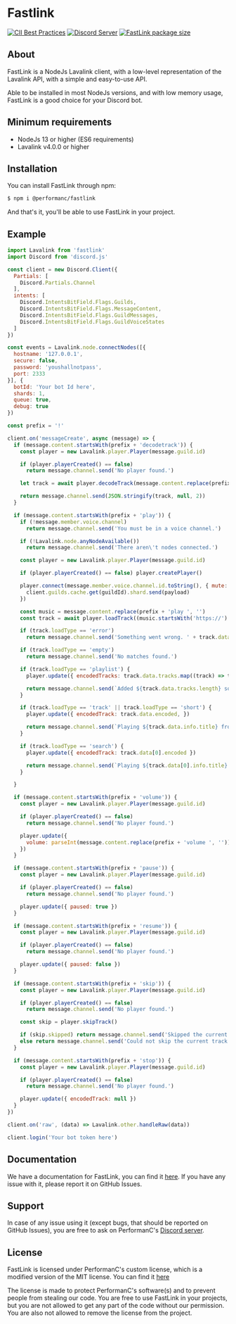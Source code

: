 # Fastlink

[![CII Best Practices](https://bestpractices.coreinfrastructure.org/projects/5944/badge)](https://bestpractices.coreinfrastructure.org/projects/5944) [![Discord Server](https://img.shields.io/discord/1036045973039890522?color=5865F2&logo=discord&logoColor=white)](https://discord.gg/uPveNfTuCJ) [![FastLink package size](https://packagephobia.now.sh/badge?p=@performanc/fastlink)](https://packagephobia.now.sh/result?p=@performanc/fastlink)

## About

FastLink is a NodeJs Lavalink client, with a low-level representation of the Lavalink API, with a simple and easy-to-use API.

Able to be installed in most NodeJs versions, and with low memory usage, FastLink is a good choice for your Discord bot.

## Minimum requirements

- NodeJs 13 or higher (ES6 requirements)
- Lavalink v4.0.0 or higher

## Installation

You can install FastLink through npm:

```bash
$ npm i @performanc/fastlink
```

And that's it, you'll be able to use FastLink in your project.

## Example

```js
import Lavalink from 'fastlink'
import Discord from 'discord.js'

const client = new Discord.Client({
  Partials: [
    Discord.Partials.Channel
  ],
  intents: [
    Discord.IntentsBitField.Flags.Guilds,
    Discord.IntentsBitField.Flags.MessageContent,
    Discord.IntentsBitField.Flags.GuildMessages,
    Discord.IntentsBitField.Flags.GuildVoiceStates
  ]
})

const events = Lavalink.node.connectNodes([{
  hostname: '127.0.0.1',
  secure: false,
  password: 'youshallnotpass',
  port: 2333
}], {
  botId: 'Your bot Id here',
  shards: 1,
  queue: true,
  debug: true
})

const prefix = '!'

client.on('messageCreate', async (message) => {
  if (message.content.startsWith(prefix + 'decodetrack')) {
    const player = new Lavalink.player.Player(message.guild.id)

    if (player.playerCreated() == false) 
      return message.channel.send('No player found.')

    let track = await player.decodeTrack(message.content.replace(prefix + 'decodetrack ', ''))

    return message.channel.send(JSON.stringify(track, null, 2))
  }

  if (message.content.startsWith(prefix + 'play')) {
    if (!message.member.voice.channel)
      return message.channel.send('You must be in a voice channel.')

    if (!Lavalink.node.anyNodeAvailable())
      return message.channel.send('There aren\'t nodes connected.')

    const player = new Lavalink.player.Player(message.guild.id)

    if (player.playerCreated() == false) player.createPlayer()

    player.connect(message.member.voice.channel.id.toString(), { mute: false, deaf: true }, (guildId, payload) => {
      client.guilds.cache.get(guildId).shard.send(payload)
    })

    const music = message.content.replace(prefix + 'play ', '')
    const track = await player.loadTrack((music.startsWith('https://') ? '' : 'ytsearch:') + music)

    if (track.loadType == 'error') 
      return message.channel.send('Something went wrong. ' + track.data.message)

    if (track.loadType == 'empty')
      return message.channel.send('No matches found.')

    if (track.loadType == 'playlist') {
      player.update({ encodedTracks: track.data.tracks.map((track) => track.encoded) })

      return message.channel.send(`Added ${track.data.tracks.length} songs to the queue, and playing ${track.data.tracks[0].info.title}.`)
    }

    if (track.loadType == 'track' || track.loadType == 'short') {
      player.update({ encodedTrack: track.data.encoded, })

      return message.channel.send(`Playing ${track.data.info.title} from ${track.data.info.sourceName} from url search.`)
    }

    if (track.loadType == 'search') {
      player.update({ encodedTrack: track.data[0].encoded })

      return message.channel.send(`Playing ${track.data[0].info.title} from ${track.data[0].info.sourceName} from search.`)
    }

  }

  if (message.content.startsWith(prefix + 'volume')) {
    const player = new Lavalink.player.Player(message.guild.id)

    if (player.playerCreated() == false) 
      return message.channel.send('No player found.')

    player.update({
      volume: parseInt(message.content.replace(prefix + 'volume ', ''))
    })
  }

  if (message.content.startsWith(prefix + 'pause')) {
    const player = new Lavalink.player.Player(message.guild.id)

    if (player.playerCreated() == false) 
      return message.channel.send('No player found.')

    player.update({ paused: true })
  }

  if (message.content.startsWith(prefix + 'resume')) {
    const player = new Lavalink.player.Player(message.guild.id)

    if (player.playerCreated() == false) 
      return message.channel.send('No player found.')

    player.update({ paused: false })
  }

  if (message.content.startsWith(prefix + 'skip')) {
    const player = new Lavalink.player.Player(message.guild.id)

    if (player.playerCreated() == false) 
      return message.channel.send('No player found.')

    const skip = player.skipTrack()

    if (skip.skipped) return message.channel.send('Skipped the current track.')
    else return message.channel.send('Could not skip the current track.')
  }

  if (message.content.startsWith(prefix + 'stop')) {
    const player = new Lavalink.player.Player(message.guild.id)

    if (player.playerCreated() == false) 
      return message.channel.send('No player found.')

    player.update({ encodedTrack: null })
  }
})

client.on('raw', (data) => Lavalink.other.handleRaw(data))

client.login('Your bot token here')
```

## Documentation

We have a documentation for FastLink, you can find it [here](https://performanc.github.io/FastLinkDocs/). If you have any issue with it, please report it on GitHub Issues.

## Support

In case of any issue using it (except bugs, that should be reported on GitHub Issues), you are free to ask on PerformanC's [Discord server](https://discord.gg/uPveNfTuCJ).

## License

FastLink is licensed under PerformanC's custom license, which is a modified version of the MIT license. You can find it [here](README.md)

The license is made to protect PerformanC's software(s) and to prevent people from stealing our code. You are free to use FastLink in your projects, but you are not allowed to get any part of the code without our permission. You are also not allowed to remove the license from the project.
